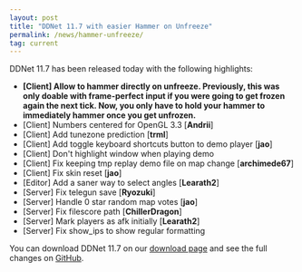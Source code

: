 ```yaml
---
layout: post
title: "DDNet 11.7 with easier Hammer on Unfreeze"
permalink: /news/hammer-unfreeze/
tag: current
---
```


DDNet 11.7 has been released today with the following highlights:

<ul>
  <li><strong>[Client] Allow to hammer directly on unfreeze. Previously, this was only doable with frame-perfect input if you were going to get frozen again the next tick. Now, you only have to hold your hammer to immediately hammer once you get unfrozen.</strong></li>
  <li>[Client] Numbers centered for OpenGL 3.3 [<strong>Andrii</strong>]</li>
  <li>[Client] Add tunezone prediction [<strong>trml</strong>]</li>
  <li>[Client] Add toggle keyboard shortcuts button to demo player [<strong>jao</strong>]</li>
  <li>[Client] Don't highlight window when playing demo</li>
  <li>[Client] Fix keeping tmp replay demo file on map change [<strong>archimede67</strong>]</li>
  <li>[Client] Fix skin reset [<strong>jao</strong>]</li>
  <li>[Editor] Add a saner way to select angles [<strong>Learath2</strong>]</li>
  <li>[Server] Fix telegun save [<strong>Ryozuki</strong>]</li>
  <li>[Server] Handle 0 star random map votes [<strong>jao</strong>]</li>
  <li>[Server] Fix filescore path [<strong>ChillerDragon</strong>]</li>
  <li>[Server] Mark players as afk initially [<strong>Learath2</strong>]</li>
  <li>[Server] Fix show_ips to show regular formatting</li>
</ul>

You can download DDNet 11.7 on our [download page](https://ddnet.tw/downloads/) and see the full changes on [GitHub](https://github.com/ddnet/ddnet/compare/11.6.1...11.7).
